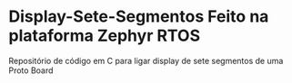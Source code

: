 # Display-Sete-Segmentos Feito na plataforma Zephyr RTOS
Repositório de código em C para ligar display de sete segmentos de uma Proto Board
